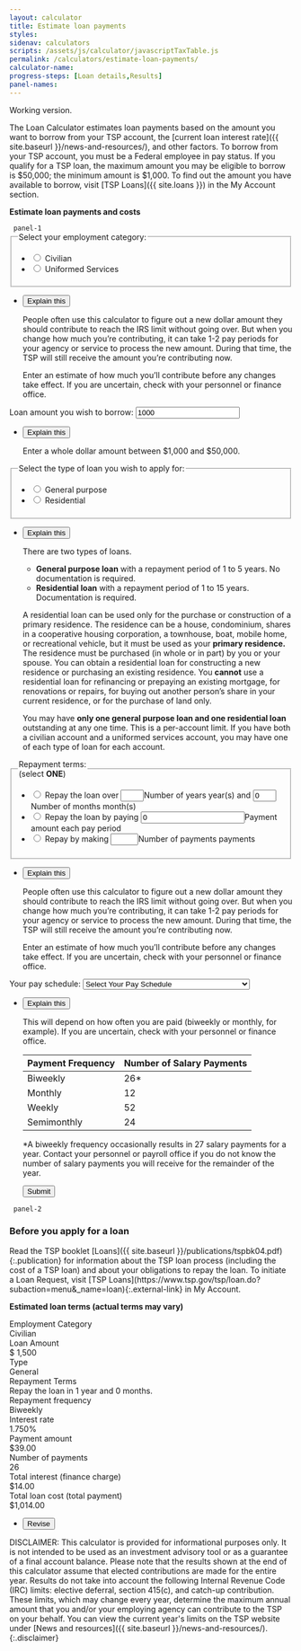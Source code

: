 ```yaml
---
layout: calculator
title: Estimate loan payments
styles:
sidenav: calculators
scripts: /assets/js/calculator/javascriptTaxTable.js
permalink: /calculators/estimate-loan-payments/
calculator-name:
progress-steps: [Loan details,Results]
panel-names:
---
```


Working version.

The Loan Calculator estimates loan payments based on the amount you want to borrow from your TSP account, the [current loan interest rate]({{ site.baseurl }}/news-and-resources/), and other factors. To borrow from your TSP account, you must be a Federal employee in pay status. If you qualify for a TSP loan, the maximum amount you may be eligible to borrow is $50,000; the minimum amount is $1,000. To find out the amount you have available to borrow, visit [TSP Loans]({{ site.loans }}) in the My Account section.

**Estimate loan payments and costs**

<form>
<!-- PANEL 1 -->
<code> panel-1 </code>
<section id="panel-1" class="calculator-panel">
<div class="panel-form-field" >
<fieldset>
<legend aria-details="panel-1.1">Select your employment category:</legend>
<ul class="usa-unstyled-list">
<li>
<input id="civilian" type="radio" name="employment-category" value="civilian">
<label for="civilian">Civilian</label>
</li>
<li>
<input id="uniformed-services" type="radio" name="employment-category" value="uniformed-services">
<label for="uniformed-services">Uniformed Services</label>
</li>
</ul>
</fieldset>
<!-- Explain this -->
<ul class="usa-accordion explain-this">
<li>
<button class="usa-accordion-button"
aria-expanded="false"
aria-controls="panel-1.1">
Explain this
</button>
<div id="panel-1.1" class="usa-accordion-content" markdown="1">

People often use this calculator to figure out a new dollar amount they should contribute to reach the IRS limit without going over. But when you change how much you’re contributing, it can take 1-2 pay periods for your agency or service to process the new amount. During that time, the TSP will still receive the amount you’re contributing now.

Enter an estimate of how much you’ll contribute before any changes take effect. If you are uncertain, check with your personnel or finance office.

</div>
</li>
</ul>
</div> <!---->

<div class="panel-form-field" >
<label for="loanAmt" aria-details="panel-1.2" >Loan amount you wish to borrow:</label>
<span data-format="$" class="input-symbol-left">
<input class="positiveinteger" type="text" id="loanAmt" name="loanAmt" maxlength="5" value="1000" onchange="loanAmtGood(false);">
</span>
<!-- Explain this -->
<ul class="usa-accordion explain-this">
<li>
<button class="usa-accordion-button"
aria-expanded="false"
aria-controls="panel-1.2">
Explain this
</button>
<div id="panel-1.2" class="usa-accordion-content" markdown="1">

Enter a whole dollar amount between $1,000 and $50,000.

</div>
</li>
</ul>
</div> <!---->

<div class="panel-form-field" >
<fieldset>
<legend aria-details="panel-1.3">Select the type of loan you wish to apply for:</legend>
<ul class="usa-unstyled-list">
<li>
<input type="radio" id="General" name="loanType" value="General" onclick="loanTypeGood(false);">
<label for="General">General purpose</label>
</li>
<li>
<input type="radio" id="Residential" name="loanType" value="Residential" onclick="loanTypeGood(false);">
<label for="Residential">Residential</label>
</li>
</ul>
</fieldset>
<!-- Explain this -->
<ul class="usa-accordion explain-this">
<li>
<button class="usa-accordion-button"
aria-expanded="false"
aria-controls="panel-1.3">
Explain this
</button>
<div id="panel-1.3" class="usa-accordion-content" markdown="1">

There are two types of loans.

- **General purpose loan** with a repayment period of 1 to 5 years. No documentation is required.
- **Residential loan** with a repayment period of 1 to 15 years. Documentation is required.

A residential loan can be used only for the purchase or construction of a primary residence. The residence can be a house, condominium, shares in a cooperative housing corporation, a townhouse, boat, mobile home, or recreational vehicle, but it must be used as your **primary residence.** The residence must be purchased (in whole or in part) by you or your spouse. You can obtain a residential loan for constructing a new residence or purchasing an existing residence. You **cannot** use a residential loan for refinancing or prepaying an existing mortgage, for renovations or repairs, for buying out another person’s share in your current residence, or for the purchase of land only.

You may have **only one general purpose loan and one residential loan** outstanding at any one time. This is a per-account limit. If you have both a civilian account and a uniformed services account, you may have one of each type of loan for each account.

</div>
</li>
</ul>
</div> <!---->

<div class="panel-form-field" >
<fieldset>
<legend aria-details="panel-1.4">Repayment terms:<br />(select <strong>ONE</strong>)</legend>
<ul class="usa-unstyled-list repayment-terms">
<!-- Radio 1 -->
<li>
<input type="radio" id="repayTime" name="repayment-terms" value="repayTime">
<label for="repayTime">Repay the loan over</label>
  <input id="ptYears" class="" type="text" name="repayTime" value="" size="2" maxlength="2" onchange="ptYearsMonthsGood(false);"><label for="ptYears" class="sr-only">Number of years</label>
  year(s) and
  <input id="ptMonths" class="" type="text" name="repayTime" value="0" size="2" maxlength="2" onchange="ptYearsMonthsGood(false);" title="Months"><label for="ptMonths" class="sr-only">Number of months</label> month(s)
</li>
<!-- Radio 2 -->
<li>
<input type="radio" id="repayPayday" name="repayment-terms" value="repayPayday" onclick="payTypeGood(false);">
<label for="repayPayday">Repay the loan by paying</label>
  <span data-format="$" class="input-symbol-left">
  <input id="additionalAmount" name="repayPayday" class="positivefloat" value="0" size="8" type="number" onblur="totalContributionGood(false, true);" onchange="totalContributionGood(false, true);" /></span><label for="additionalAmount" class="sr-only">Payment amount</label> each pay period
</li>
<!-- Radio 3 -->
<li>
<input type="radio" id="repayPayments" name="repayment-terms" value="repayPayments" onclick="payTypeGood(false);">
<label for="repayPayments">Repay by making</label>
  <input id="ptNumpay" class="positiveinteger" type="text" name="repayPayments" value="" size="3" maxlength="3" onchange="ptNumpayGood(false);"><label for="ptNumpay" class="sr-only">Number of payments</label> payments
</li>
</ul>
</fieldset>
<!-- Explain this -->
<ul class="usa-accordion explain-this">
<li>
<button class="usa-accordion-button"
aria-expanded="false"
aria-controls="panel-1.4">
Explain this
</button>
<div id="panel-1.4" class="usa-accordion-content" markdown="1">

People often use this calculator to figure out a new dollar amount they should contribute to reach the IRS limit without going over. But when you change how much you’re contributing, it can take 1-2 pay periods for your agency or service to process the new amount. During that time, the TSP will still receive the amount you’re contributing now.

Enter an estimate of how much you’ll contribute before any changes take effect. If you are uncertain, check with your personnel or finance office.

</div>
</li>
</ul>
</div> <!---->

<div class="panel-form-field" >
<label for="paySchedule" aria-details="panel-1.5" >Your pay schedule:</label>
<select id="paySchedule" name="paySchedule" onchange="payScheduleGood(false);">
<option value="select">Select Your Pay Schedule</option>
<option value="biweekly">Biweekly  (every 2 weeks, 26 times a year)</option>
<option value="weekly">Weekly (52  times a year)</option>
<option value="semi-monthly">Semi-monthly (twice a month, 24 times a year)</option>
<option value="monthly">Monthly (12  times a year)</option>
</select>
<!-- Explain this -->
<ul class="usa-accordion explain-this">
<li>
<button class="usa-accordion-button"
aria-expanded="false"
aria-controls="panel-1.5">
Explain this
</button>
<div id="panel-1.5" class="usa-accordion-content" markdown="1">

This will depend on how often you are paid (biweekly or monthly, for example). If you are uncertain, check with your personnel or finance office.

<table class="pay-schedule-table">
<thead>
<tr>
<th scope="col">Payment Frequency</th>
<th scope="col">Number of Salary Payments</th>
</tr>
</thead>
<tbody>
<tr>
<td>Biweekly</td>
<td>26*</td>
</tr>
<tr>
<td>Monthly</td>
<td>12</td>
</tr>
<tr>
<td>Weekly</td>
<td>52</td>
</tr>
<tr>
<td>Semimonthly</td>
<td>24</td>
</tr>
</tbody></table>

\*A biweekly frequency occasionally results in 27 salary payments for a year.  Contact your personnel or payroll office if you do not know the number of salary payments you will receive for the remainder of the year.

</div>
</li>
</ul>
</div> <!---->
<!-- navigation buttons -->
<ul class="navigation-buttons">
<span id="showResults2">
<button class="usa-button " href="javascript:void(0);" title="" onclick="processPanel(2, 0, 3, 0); return false;">Submit</button>
</span>
</ul>
<div class="tspError pe-error" id="tspErrorytd-cont" style="display: block; text-align: right;"></div>

</section> <!-- end section#panel-1 -->

<!-- PANEL 2 -->
<code> panel-2 </code>
<section id="panel-2" class="calculator-panel" markdown="1">

  <div class="usa-alert  usa-alert-info ">
    <div class="usa-alert-body">
        <h3 class="usa-alert-heading">Before you apply for a loan</h3>
        <p class="usa-alert-text" markdown="1">Read the TSP booklet [Loans]({{ site.baseurl }}/publications/tspbk04.pdf){:.publication} for information about the TSP loan process (including the cost of a TSP loan) and about your obligations to repay the loan. To initiate a Loan Request, visit [TSP Loans](https://www.tsp.gov/tsp/loan.do?subaction=menu&amp;_name=loan){:.external-link} in My Account.</p>
    </div>
  </div>

  **Estimated loan terms (actual terms may vary)**

  <div class="results-grid-frame">
  <div class="usa-grid results">
    <div class="usa-width-two-thirds ">Employment Category</div>
    <div class="usa-width-one-third ">
    <span id="contributionYear">Civilian</span>
    </div>
  </div>
  <div class="usa-grid results">
    <div class="usa-width-two-thirds ">Loan Amount</div>
    <div class="usa-width-one-third ">$
    <span id="deferralLimit">1,500</span>
    </div>
  </div>
  <div class="usa-grid results">
    <div class="usa-width-two-thirds ">Type</div>
    <div class="usa-width-one-third "><span id="totalContributed">General</span>
    </div>
  </div>
  <div class="usa-grid results">
    <div class="usa-width-two-thirds ">Repayment Terms</div>
    <div class="usa-width-one-third "><span id="amountAvailable">Repay the loan in 1 year and 0 months.</span>
    </div>
  </div>
  <div class="usa-grid results">
    <div class="usa-width-two-thirds ">Repayment frequency</div>
    <div class="usa-width-one-third "><span id="paymentsRemaining">Biweekly</span>
    </div>
  </div>

  <div class="usa-grid results">
    <div class="usa-width-two-thirds ">Interest rate</div>
    <div class="usa-width-one-third "><span id="paymentsRemaining">1.750</span>%
    </div>
  </div>

  <div class="usa-grid results">
    <div class="usa-width-two-thirds ">Payment amount</div>
    <div class="usa-width-one-third ">$<span id="paymentsRemaining">39.00</span>
    </div>
  </div>

  <div class="usa-grid results">
    <div class="usa-width-two-thirds ">Number of payments</div>
    <div class="usa-width-one-third "><span id="paymentsRemaining">26</span>
    </div>
  </div>

  <div class="usa-grid results">
    <div class="usa-width-two-thirds ">Total interest (finance charge)</div>
    <div class="usa-width-one-third ">$<span id="paymentsRemaining">14.00</span>
    </div>
  </div>

  <div class="usa-grid results">
    <div class="usa-width-two-thirds ">Total loan cost (total payment)</div>
    <div class="usa-width-one-third ">$<span id="paymentsRemaining">1,014.00</span>
    </div>
  </div>

  </div> <!-- end div.results-grid-frame -->

  <!-- navigation buttons -->
  <ul class="navigation-buttons">
  <li><button class="usa-button " href="javascript:void(0);" title="" onclick="showPanel(2); return false;">Revise</button></li>
  </ul>
</section>  <!-- end section#panel-2 -->

</form>

DISCLAIMER: This calculator is provided for informational purposes only. It is not intended to be used as an investment advisory tool or as a guarantee of a final account balance. Please note that the results shown at the end of this calculator assume that elected contributions are made for the entire year. Results do not take into account the following Internal Revenue Code (IRC) limits: <span data-term="Elective Deferral Limit" class="js-glossary-toggle term term-end">elective deferral</span>, <span data-term="Section 415(c) Limit" class="js-glossary-toggle term term-end">section 415(c)</span>, and <span data-term="Catch-Up Contribution Limit" class="js-glossary-toggle term term-end">catch-up contribution</span>. These limits, which may change every year, determine the maximum annual amount that you and/or your employing agency can contribute to the TSP on your behalf. You can view the current year's limits on the TSP website under [News and resources]({{ site.baseurl }}/news-and-resources/).
{:.disclaimer}
